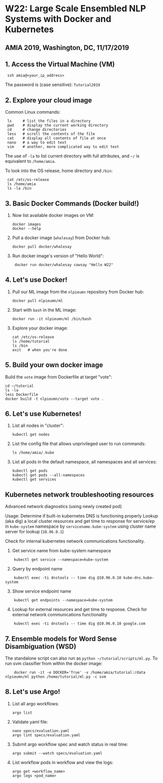 # W22: Large Scale Ensembled NLP Systems with Docker and Kubernetes
## AMIA 2019, Washington, DC, 11/17/2019


## 1. Access the Virtual Machine (VM)
     ssh amia@<your_ip_address>

The password is (case sensitive): `Tutorial2019`

## 2. Explore your cloud image

Common Linux commands: 

     ls     # list the files in a directory
     pwd    # display the current working directory
     cd     # change directories
     less   # scroll the contents of the file
     cat    # display all contents of file at once
     nano   # a way to edit text
     vim    # another, more complicated way to edit text

The use of `-la` to list current directory with full attributes, and `~/` is equivalent to `/home/amia`. 

To look into the OS release, home directory and `/bin`: 

     cat /etc/os-release
     ls /home/amia
     ls -la /bin

## 3. Basic Docker Commands (Docker build!)
 1. Now list available docker images on VM: 

        docker images  
        docker --help

 1. Pull a docker image (`whalesay`) from Docker hub:

        docker pull docker/whalesay 

1. Run docker image's version of "Hello World": 

        docker run docker/whalesay cowsay "Hello W22" 
     
## 4. Let's use Docker!
 1. Pull our ML image from the `nlpieumn` repository from Docker hub:

        docker pull nlpieumn/ml 

 2. Start with `bash` in the ML image:

        docker run -it nlpieumn/ml /bin/bash 
     
 3. Explore your docker image:

        cat /etc/os-release
        ls /home/tutorial
        ls /bin 
        exit   # when you're done
     
## 5. Build your own docker image
  
Build the `vote` image from Dockerfile at target "vote":

    cd ~/tutorial
    ls -la
    less Dockerfile
    docker build -t nlpieumn/vote --target vote . 

## 6. Let's use Kubernetes! 

 1. List all nodes in "cluster":
     
        kubectl get nodes 

 2. List the config file that allows unprivileged user to run commands:

        ls /home/amia/.kube 

 3. List all pods in the default namespace, all namespaces and all services:

        kubectl get pods 
        kubectl get pods --all-namespaces
        kubectl get services

## Kubernetes network troubleshooting resources 
Advanced network diagnostics (using newly created pod) 

Usage: Determine if built-in kubernetes DNS is functioning properly
Lookup (aka dig) a local cluster resources and get time to response for service/ep in `kube-system` namespace by `servicename.kube-system` using cluster name server for lookup (`10.96.0.1`)

Check for internal kubernetes network communications functionality. 

1. Get service name from kube-system namespace
```
    kubectl get service --namespace=kube-system
```

2. Query by endpoint name
```
    kubectl exec -ti dnstools -- time dig @10.96.0.10 kube-dns.kube-system 
```

3. Show service endpoint name
```
    kubectl get endpoints --namespace=kube-system  
```

4. Lookup for external resources and get time to response. Check for external network communications functionality 
```  
    kubectl exec -ti dnstools -- time dig @10.96.0.10 google.com
```

## 7. Ensemble models for Word Sense Disambiguation (WSD) 

The standalone script can also run as `python ~/tutorial/scripts/ml.py`. To run svm classifier from within the docker image:
```
    docker run -it -e DOCKER='True' -v /home/amia/tutorial:/data nlpieumn/ml python /home/tutorial/ml.py -c svm
```
     
## 8. Let's use Argo!

 1. List all argo workflows:

        argo list

 2. Validate yaml file:

        nano specs/evaluation.yaml 
        argo lint specs/evaluation.yaml 

 3. Submit argo workflow spec and watch status in real time:

        argo submit --watch specs/evaluation.yaml 

 4. List workflow pods in workflow and view the logs:

        argo get <workflow_name> 
        argo logs <pod_name> 

